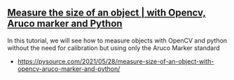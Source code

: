 
## [Measure the size of an object | with Opencv, Aruco marker and Python](https://www.youtube.com/watch?v=lbgl2u6KrDU)

In this tutorial, we will see how to measure objects with OpenCV and python without the need for calibration but using only the Aruco Marker standard 

* https://pysource.com/2021/05/28/measure-size-of-an-object-with-opencv-aruco-marker-and-python/



